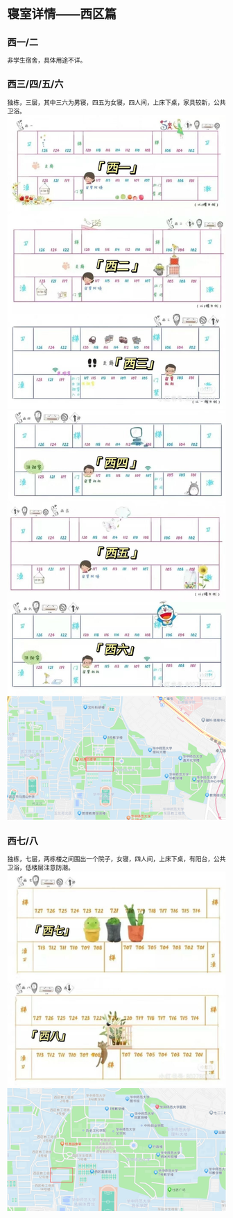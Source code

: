 # 寝室详情——西区篇

## 西一/二
非学生宿舍，具体用途不详。

## 西三/四/五/六
独栋，三层，其中三六为男寝，四五为女寝，四人间，上床下桌，家具较新，公共卫浴。
![西123](/docs/public/foto/dormir/O1-3c.png)
![西456](/docs/public/foto/dormir/O4-5c.png)
![位置](/docs/public/foto/dormir/O1-6d.png)

## 西七/八
独栋，七层，两栋楼之间围出一个院子，女寝，四人间，上床下桌，有阳台，公共卫浴，低楼层注意防潮。
![结构](/docs/public/foto/dormir/O7-8c.png)
![位置](/docs/public/foto/dormir/O7-8d.png)
